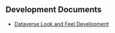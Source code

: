 ## Development Documents

* [Dataverse Look and Feel Development](https://docs.google.com/a/ualberta.ca/document/d/1pDZRHOB3RXXetp_HI9SsyFW9f-O8tHKRkeGjXbYNa4A/edit?usp=sharing)
